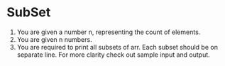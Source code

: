 # SubSet
1. You are given a number n, representing the count of elements.
2. You are given n numbers. 
3. You are required to print all subsets of arr. Each subset should be on separate line. For more clarity check out sample input and output.
